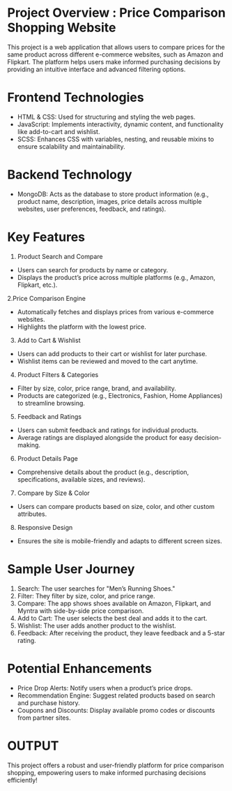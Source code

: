 # Project Overview : Price Comparison Shopping Website
This project is a web application that allows users to compare prices for the same product across different e-commerce websites, such as Amazon and Flipkart. The platform helps users make informed purchasing decisions by providing an intuitive interface and advanced filtering options.



# Frontend Technologies
- HTML & CSS: Used for structuring and styling the web pages.
- JavaScript: Implements interactivity, dynamic content, and functionality like add-to-cart and wishlist.
- SCSS: Enhances CSS with variables, nesting, and reusable mixins to ensure scalability and maintainability.



# Backend Technology
- MongoDB: Acts as the database to store product information (e.g., product name, description, images, price details across multiple websites, user preferences, feedback, and ratings).



# Key Features

1. Product Search and Compare
- Users can search for products by name or category.
- Displays the product’s price across multiple platforms (e.g., Amazon, Flipkart, etc.).
  
2.Price Comparison Engine
- Automatically fetches and displays prices from various e-commerce websites.
- Highlights the platform with the lowest price.
  
3. Add to Cart & Wishlist
- Users can add products to their cart or wishlist for later purchase.
- Wishlist items can be reviewed and moved to the cart anytime.

4. Product Filters & Categories
- Filter by size, color, price range, brand, and availability.
- Products are categorized (e.g., Electronics, Fashion, Home Appliances) to streamline browsing.

5. Feedback and Ratings
- Users can submit feedback and ratings for individual products.
- Average ratings are displayed alongside the product for easy decision-making.

6. Product Details Page
- Comprehensive details about the product (e.g., description, specifications, available sizes, and reviews).

7. Compare by Size & Color
- Users can compare products based on size, color, and other custom attributes.

8. Responsive Design
- Ensures the site is mobile-friendly and adapts to different screen sizes.



# Sample User Journey
1. Search: The user searches for "Men’s Running Shoes."
2. Filter: They filter by size, color, and price range.
3. Compare: The app shows shoes available on Amazon, Flipkart, and Myntra with side-by-side price comparison.
4. Add to Cart: The user selects the best deal and adds it to the cart.
5. Wishlist: The user adds another product to the wishlist.
6. Feedback: After receiving the product, they leave feedback and a 5-star rating.



# Potential Enhancements
- Price Drop Alerts: Notify users when a product’s price drops.
- Recommendation Engine: Suggest related products based on search and purchase history.
- Coupons and Discounts: Display available promo codes or discounts from partner sites.



# OUTPUT



This project offers a robust and user-friendly platform for price comparison shopping, empowering users to make informed purchasing decisions efficiently!







